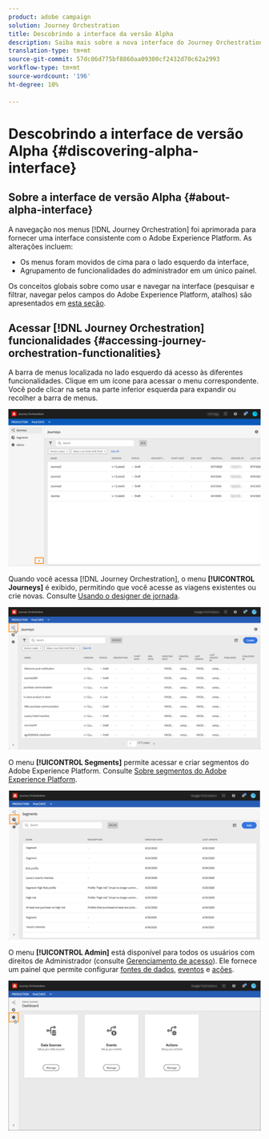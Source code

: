 ```yaml
---
product: adobe campaign
solution: Journey Orchestration
title: Descobrindo a interface da versão Alpha
description: Saiba mais sobre a nova interface do Journey Orchestration.
translation-type: tm+mt
source-git-commit: 57dc86d775bf8860aa09300cf2432d70c62a2993
workflow-type: tm+mt
source-wordcount: '196'
ht-degree: 10%

---
```



# Descobrindo a interface de versão Alpha {#discovering-alpha-interface}

## Sobre a interface de versão Alpha {#about-alpha-interface}

A navegação nos menus [!DNL Journey Orchestration] foi aprimorada para fornecer uma interface consistente com o Adobe Experience Platform. As alterações incluem:

* Os menus foram movidos de cima para o lado esquerdo da interface,
* Agrupamento de funcionalidades do administrador em um único painel.

Os conceitos globais sobre como usar e navegar na interface (pesquisar e filtrar, navegar pelos campos do Adobe Experience Platform, atalhos) são apresentados em [esta seção](../about/user-interface.md).

## Acessar [!DNL Journey Orchestration] funcionalidades {#accessing-journey-orchestration-functionalities}

A barra de menus localizada no lado esquerdo dá acesso às diferentes funcionalidades. Clique em um ícone para acessar o menu correspondente. Você pode clicar na seta na parte inferior esquerda para expandir ou recolher a barra de menus.

![](../assets/interface-journeys2.png)

Quando você acessa [!DNL Journey Orchestration], o menu **[!UICONTROL Journeys]** é exibido, permitindo que você acesse as viagens existentes ou crie novas. Consulte [Usando o designer de jornada](../building-journeys/using-the-journey-designer.md).

![](../assets/interface-journeys.png)

O menu **[!UICONTROL Segments]** permite acessar e criar segmentos do Adobe Experience Platform. Consulte [Sobre segmentos do Adobe Experience Platform](../segment/about-segments.md).

![](../assets/interface-segments.png)

O menu **[!UICONTROL Admin]** está disponível para todos os usuários com direitos de Administrador (consulte [Gerenciamento de acesso](../about/access-management.md)). Ele fornece um painel que permite configurar [fontes de dados](../datasource/about-data-sources.md), [eventos](../event/about-events.md) e [ações](../action/action.md).

![](../assets/interface-admin-dashboard.png)

